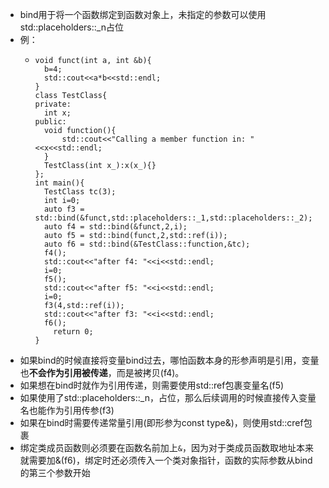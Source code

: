 - bind用于将一个函数绑定到函数对象上，未指定的参数可以使用std::placeholders::_n占位
- 例：
	- ```
	  void funct(int a, int &b){
	  	b=4;
	  	std::cout<<a*b<<std::endl;
	  }
	  class TestClass{
	  private:
	  	int x;
	  public:
	  	void function(){
	  		std::cout<<"Calling a member function in: "<<x<<std::endl;
	  	}
	  	TestClass(int x_):x(x_){}
	  };
	  int main(){
	  	TestClass tc(3);
	  	int i=0;
	  	auto f3 = std::bind(&funct,std::placeholders::_1,std::placeholders::_2);
	  	auto f4 = std::bind(&funct,2,i);
	  	auto f5 = std::bind(funct,2,std::ref(i));
	  	auto f6 = std::bind(&TestClass::function,&tc);
	  	f4();
	  	std::cout<<"after f4: "<<i<<std::endl;
	  	i=0;
	  	f5();
	  	std::cout<<"after f5: "<<i<<std::endl;
	  	i=0;
	  	f3(4,std::ref(i));
	  	std::cout<<"after f3: "<<i<<std::endl;
	  	f6();
	      return 0;
	  }
	  ```
- 如果bind的时候直接将变量bind过去，哪怕函数本身的形参声明是引用，变量也**不会作为引用被传递**，而是被拷贝(f4)。
- 如果想在bind时就作为引用传递，则需要使用std::ref包裹变量名(f5)
- 如果使用了std::placeholders::_n，占位，那么后续调用的时候直接传入变量名也能作为引用传参(f3)
- 如果在bind时需要传递常量引用(即形参为const type&)，则使用std::cref包裹
- 绑定类成员函数则必须要在函数名前加上``&``，因为对于类成员函数取地址本来就需要加&(f6)，绑定时还必须传入一个类对象指针，函数的实际参数从bind的第三个参数开始